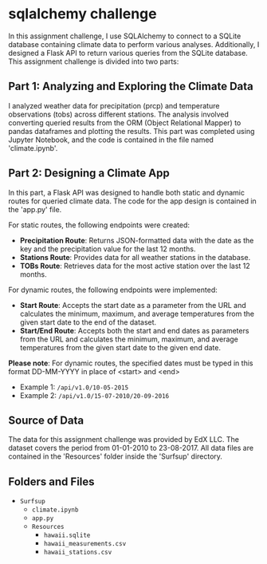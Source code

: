 # sqlalchemy challenge

In this assignment challenge, I use SQLAlchemy to connect to a SQLite database containing climate data to perform various analyses. Additionally, I designed a Flask API to return various queries from the SQLite database. This assignment challenge is divided into two parts:

## Part 1: Analyzing and Exploring the Climate Data
I analyzed weather data for precipitation (prcp) and temperature observations (tobs) across different stations. The analysis involved converting queried results from the ORM (Object Relational Mapper) to pandas dataframes and plotting the results. This part was completed using Jupyter Notebook, and the code is contained in the file named 'climate.ipynb'.

## Part 2: Designing a Climate App
In this part, a Flask API was designed to handle both static and dynamic routes for queried climate data. The code for the app design is contained in the 'app.py' file.

For static routes, the following endpoints were created:

- **Precipitation Route**: Returns JSON-formatted data with the date as the key and the precipitation value for the last 12 months.
- **Stations Route**: Provides data for all weather stations in the database.
- **TOBs Route**: Retrieves data for the most active station over the last 12 months.

For dynamic routes, the following endpoints were implemented:

- **Start Route**: Accepts the start date as a parameter from the URL and calculates the minimum, maximum, and average temperatures from the given start date to the end of the dataset.
- **Start/End Route**: Accepts both the start and end dates as parameters from the URL and calculates the minimum, maximum, and average temperatures from the given start date to the given end date.

**Please note**: For dynamic routes, the specified dates must be typed in this format DD-MM-YYYY in place of &lt;start&gt; and &lt;end&gt;
- Example 1: `/api/v1.0/10-05-2015`
- Example 2: `/api/v1.0/15-07-2010/20-09-2016`

## Source of Data
The data for this assignment challenge was provided by EdX LLC. The dataset covers the period from 01-01-2010 to 23-08-2017. All data files are contained in the 'Resources' folder inside the 'Surfsup' directory.

## Folders and Files
- `Surfsup`
  - `climate.ipynb`
  - `app.py`
  - `Resources`
    - `hawaii.sqlite`
    - `hawaii_measurements.csv`
    - `hawaii_stations.csv`
